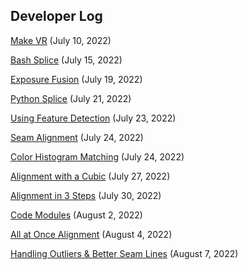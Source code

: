 ## Developer Log

[Make VR](./make_vr.md) (July 10, 2022)

[Bash Splice](./bash_splice.md) (July 15, 2022)

[Exposure Fusion](./exposure_fusion.md) (July 19, 2022)

[Python Splice](./python_splice.md) (July 21, 2022)

[Using Feature Detection](./feature_detection.md) (July 23, 2022)

[Seam Alignment](./seam_alignment.md) (July 24, 2022)

[Color Histogram Matching](./color_hist_match.md) (July 24, 2022)

[Alignment with a Cubic](./alignment_cubic.md) (July 27, 2022)

[Alignment in 3 Steps](./alignment_3_steps.md) (July 30, 2022)

[Code Modules](./code_modules.md) (August 2, 2022)

[All at Once Alignment](./alignment_all.md) (August 4, 2022)

[Handling Outliers & Better Seam Lines](./handling_outliers.md) (August 7, 2022)
